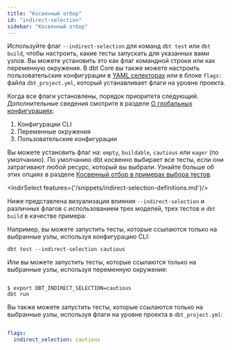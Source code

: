 ```yaml
---
title: "Косвенный отбор"
id: "indirect-selection"
sidebar: "Косвенный отбор"
---
```


Используйте флаг `--indirect-selection` для команд `dbt test` или `dbt build`, чтобы настроить, какие тесты запускать для указанных вами узлов. Вы можете установить это как флаг командной строки или как переменную окружения. В dbt Core вы также можете настроить пользовательские конфигурации в [YAML селекторах](/reference/node-selection/yaml-selectors) или в блоке `flags:` файла `dbt_project.yml`, который устанавливает флаги на уровне проекта.

Когда все флаги установлены, порядок приоритета следующий. Дополнительные сведения смотрите в разделе [О глобальных конфигурациях](/reference/global-configs/about-global-configs):

1. Конфигурации CLI
1. Переменные окружения
1. Пользовательские конфигурации

Вы можете установить флаг на: `empty`, `buildable`, `cautious` или `eager` (по умолчанию). По умолчанию dbt косвенно выбирает все тесты, если они затрагивают любой ресурс, который вы выбрали. Узнайте больше об этих опциях в разделе [Косвенный отбор в примерах выбора тестов](/reference/node-selection/test-selection-examples?indirect-selection-mode=eager#indirect-selection).

<IndirSelect features={'/snippets/indirect-selection-definitions.md'}/>

Ниже представлена визуализация влияния `--indirect-selection` и различных флагов с использованием трех моделей, трех тестов и `dbt build` в качестве примера:

<DocCarousel slidesPerView={1}>

<Lightbox src src="/img/docs/reference/indirect-selection-dbt-build.png" width="85%" title="dbt build" />

<Lightbox src src="/img/docs/reference/indirect-selection-eager.png" width="85%" title="Eager (по умолчанию)"/>

<Lightbox src src="/img/docs/reference/indirect-selection-buildable.png" width="85%" title="Buildable"/>

<Lightbox src src="/img/docs/reference/indirect-selection-cautious.png" width="85%" title="Cautious"/>

<Lightbox src src="/img/docs/reference/indirect-selection-empty.png" width="85%" title="Empty"/>

</DocCarousel>

Например, вы можете запустить тесты, которые ссылаются только на выбранные узлы, используя конфигурацию CLI:

<File name='Использование'>

```shell
dbt test --indirect-selection cautious
```

</File>

Или вы можете запустить тесты, которые ссылаются только на выбранные узлы, используя переменную окружения:

<File name='Переменная окружения'>

```text

$ export DBT_INDIRECT_SELECTION=cautious
dbt run

```

</File>

Вы также можете запустить тесты, которые ссылаются только на выбранные узлы, используя флаги на уровне проекта в `dbt_project.yml`:

<File name='dbt_project.yml'>

```yaml

flags:
  indirect_selection: cautious

```

</File>